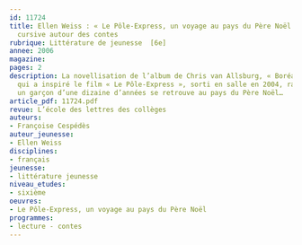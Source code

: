 ```yaml
---
id: 11724
title: Ellen Weiss : « Le Pôle-Express, un voyage au pays du Père Noël ». Lecture
  cursive autour des contes
rubrique: Littérature de jeunesse  [6e]
annee: 2006
magazine: 
pages: 2
description: La novellisation de l’album de Chris van Allsburg, « Boréal-Express »,
  qui a inspiré le film « Le Pôle-Express », sorti en salle en 2004, raconte comment
  un garçon d’une dizaine d’années se retrouve au pays du Père Noël…
article_pdf: 11724.pdf
revue: L’école des lettres des collèges
auteurs:
- Françoise Cespédès
auteur_jeunesse:
- Ellen Weiss
disciplines:
- français
jeunesse:
- littérature jeunesse
niveau_etudes:
- sixième
oeuvres:
- Le Pôle-Express, un voyage au pays du Père Noël
programmes:
- lecture - contes
---
```

